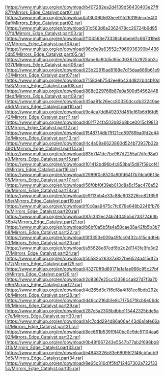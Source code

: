 [https://www.multiup.org/en/download/b407282ea2d4139d56430403e27ff87f/Mirrors_Edge_Catalyst.part01.rar]
[https://www.multiup.org/en/download/a13b0605635ee91526319decde4f08af/Mirrors_Edge_Catalyst.part02.rar]
[https://www.multiup.org/en/download/31c563d6a2362478cc20724b6d9507fd/Mirrors_Edge_Catalyst.part03.rar]
[https://www.multiup.org/en/download/f104563e73338cbbbeb61c667319e8d7/Mirrors_Edge_Catalyst.part04.rar]
[https://www.multiup.org/en/download/96c0e9a63552c7969936390b44365db5/Mirrors_Edge_Catalyst.part05.rar]
[https://www.multiup.org/en/download/8abe6a80d5d65c0638752925bb2c937f/Mirrors_Edge_Catalyst.part06.rar]
[https://www.multiup.org/en/download/23b22915ad8188e7d15daa686b61e943/Mirrors_Edge_Catalyst.part07.rar]
[https://www.multiup.org/en/download/71583eb75d2ee8b434d822b44b10d9a3/Mirrors_Edge_Catalyst.part08.rar]
[https://www.multiup.org/en/download/888c229766b87e0a500d54562448fded/Mirrors_Edge_Catalyst.part09.rar]
[https://www.multiup.org/en/download/45aa81c26ecc80330dccdb33240aea6d/Mirrors_Edge_Catalyst.part10.rar]
[https://www.multiup.org/en/download/9c4ca7dd849207d451ef61b6d16fd542/Mirrors_Edge_Catalyst.part11.rar]
[https://www.multiup.org/en/download/d01f724fa503b82b8bce0015c198132f/Mirrors_Edge_Catalyst.part12.rar]
[https://www.multiup.org/en/download/1548714db79121cd59789ba0fd2c443d/Mirrors_Edge_Catalyst.part13.rar]
[https://www.multiup.org/en/download/4c4a09a6623860d524b73937b32a4901/Mirrors_Edge_Catalyst.part14.rar]
[https://www.multiup.org/en/download/63b7f41de7bc967d2255af7dfc98a0a0/Mirrors_Edge_Catalyst.part15.rar]
[https://www.multiup.org/en/download/101412bd96b4c853ba15d87f58ccf41d/Mirrors_Edge_Catalyst.part16.rar]
[https://www.multiup.org/en/download/2989f0c8520a90fd64f7b7dcb0613e55/Mirrors_Edge_Catalyst.part17.rar]
[https://www.multiup.org/en/download/56f0bf0f39eb013d8a5c15ac476a52de/Mirrors_Edge_Catalyst.part18.rar]
[https://www.multiup.org/en/download/e9f13bb4e33c88c603226ce82f659b5e/Mirrors_Edge_Catalyst.part19.rar]
[https://www.multiup.org/en/download/f0c8aa9475c7fc678e648b2246fb76fe/Mirrors_Edge_Catalyst.part20.rar]
[https://www.multiup.org/en/download/87c332ec24b74045b5d73372463b38b4/Mirrors_Edge_Catalyst.part21.rar]
[https://www.multiup.org/en/download/b6bf0a5b5fa4a50cae36a42fb5b3b7b8/Mirrors_Edge_Catalyst.part22.rar]
[https://www.multiup.org/en/download/0f3353e009a49fcc0432c415cddfeb53/Mirrors_Edge_Catalyst.part23.rar]
[https://www.multiup.org/en/download/a55628e87edf8b2d2d1143fe9fe3d217/Mirrors_Edge_Catalyst.part24.rar]
[https://www.multiup.org/en/download/50582b26337a827be6524a415df7ab72/Mirrors_Edge_Catalyst.part25.rar]
[https://www.multiup.org/en/download/43270ff9d89171e1afae996c95c27bfd/Mirrors_Edge_Catalyst.part26.rar]
[https://www.multiup.org/en/download/2d8367e25cc13358c4a827d7f3a70e8e/Mirrors_Edge_Catalyst.part27.rar]
[https://www.multiup.org/en/download/4d265d3c7f6df8a4ff81ec6bdb292e0b/Mirrors_Edge_Catalyst.part28.rar]
[https://www.multiup.org/en/download/d46cd216db1e9c717547f8cb6e06dc95/Mirrors_Edge_Catalyst.part29.rar]
[https://www.multiup.org/en/download/287c5a2308bdbbe115442325bde5ac7e/Mirrors_Edge_Catalyst.part30.rar]
[https://www.multiup.org/en/download/a1c7cdd294d86a06a443d6a1afe66a51/Mirrors_Edge_Catalyst.part31.rar]
[https://www.multiup.org/en/download/8ec691b539f9f40bc0c9dc51104aa692/Mirrors_Edge_Catalyst.part32.rar]
[https://www.multiup.org/en/download/0b48f967243e5547b77ab2f698bb82f3/Mirrors_Edge_Catalyst.part33.rar]
[https://www.multiup.org/en/download/e4843326c83e68095f2f46cbfacb93d5/Mirrors_Edge_Catalyst.part34.rar]
[https://www.multiup.org/en/download/8e65c316d1f5fd712467302a722f335c/Mirrors_Edge_Catalyst.part35.rar]